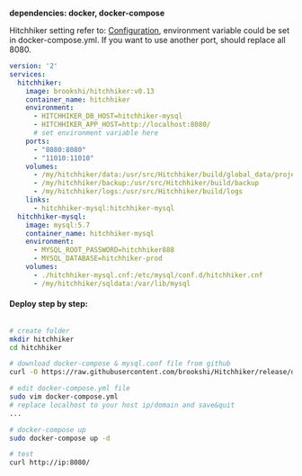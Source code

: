 **dependencies: docker, docker-compose**

Hitchhiker setting refer to: [Configuration](configuration.md), environment variable could be set in docker-compose.yml.
If you want to use another port, should replace all 8080.

```yaml
version: '2'
services:
  hitchhiker:
    image: brookshi/hitchhiker:v0.13
    container_name: hitchhiker
    environment:
      - HITCHHIKER_DB_HOST=hitchhiker-mysql
      - HITCHHIKER_APP_HOST=http://localhost:8080/
      # set environment variable here
    ports:
      - "8080:8080"
      - "11010:11010"
    volumes:
      - /my/hitchhiker/data:/usr/src/Hitchhiker/build/global_data/project
      - /my/hitchhiker/backup:/usr/src/Hitchhiker/build/backup
      - /my/hitchhiker/logs:/usr/src/Hitchhiker/build/logs
    links:
      - hitchhiker-mysql:hitchhiker-mysql
  hitchhiker-mysql:
    image: mysql:5.7
    container_name: hitchhiker-mysql
    environment:
      - MYSQL_ROOT_PASSWORD=hitchhiker888
      - MYSQL_DATABASE=hitchhiker-prod
    volumes:
      - ./hitchhiker-mysql.cnf:/etc/mysql/conf.d/hitchhiker.cnf
      - /my/hitchhiker/sqldata:/var/lib/mysql
```

#### Deploy step by step:
``` bash

# create folder
mkdir hitchhiker
cd hitchhiker

# download docker-compose & mysql.conf file from github
curl -O https://raw.githubusercontent.com/brookshi/Hitchhiker/release/deploy/docker/hitchhiker_and_mysql/docker-compose.yml -O https://raw.githubusercontent.com/brookshi/Hitchhiker/release/deploy/docker/hitchhiker_and_mysql/hitchhiker-mysql.cnf

# edit docker-compose.yml file
sudo vim docker-compose.yml
# replace localhost to your host ip/domain and save&quit
...

# docker-compose up
sudo docker-compose up -d

# test
curl http://ip:8080/
```